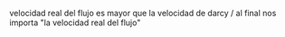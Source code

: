 velocidad real del flujo es mayor que la velocidad de darcy
/ al final nos importa "la velocidad real del flujo"

